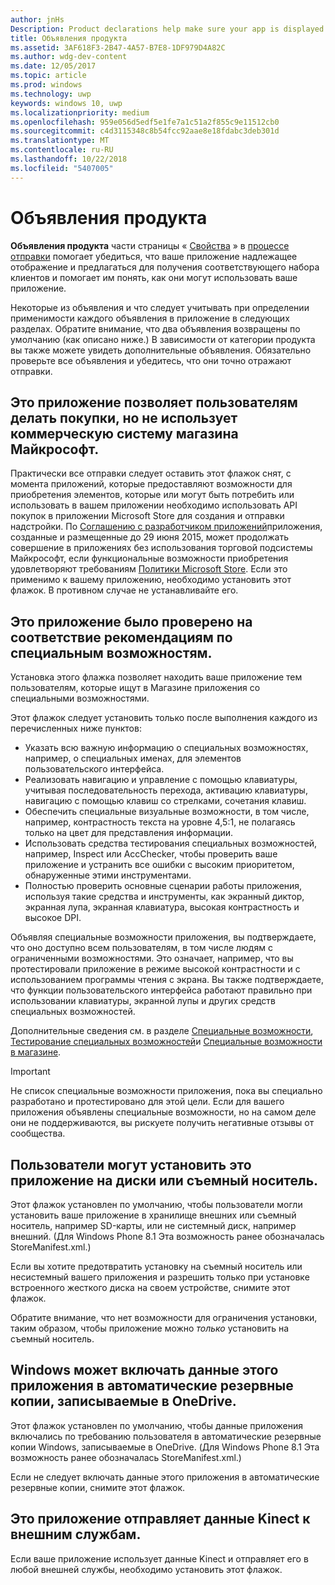 ```yaml
---
author: jnHs
Description: Product declarations help make sure your app is displayed appropriately in the Microsoft Store and offered to the right set of customers.
title: Объявления продукта
ms.assetid: 3AF618F3-2B47-4A57-B7E8-1DF979D4A82C
ms.author: wdg-dev-content
ms.date: 12/05/2017
ms.topic: article
ms.prod: windows
ms.technology: uwp
keywords: windows 10, uwp
ms.localizationpriority: medium
ms.openlocfilehash: 959e056d5edf5e1fe7a1c51a2f855c9e11512cb0
ms.sourcegitcommit: c4d3115348c8b54fcc92aae8e18fdabc3deb301d
ms.translationtype: MT
ms.contentlocale: ru-RU
ms.lasthandoff: 10/22/2018
ms.locfileid: "5407005"
---
```

# <a name="product-declarations"></a>Объявления продукта

**Объявления продукта** части страницы « [Свойства](enter-app-properties.md) » в [процессе отправки](app-submissions.md) помогает убедиться, что ваше приложение надлежащее отображение и предлагаться для получения соответствующего набора клиентов и помогает им понять, как они могут использовать ваше приложение.

Некоторые из объявления и что следует учитывать при определении применимости каждого объявления в приложение в следующих разделах. Обратите внимание, что два объявления возвращены по умолчанию (как описано ниже.) В зависимости от категории продукта вы также можете увидеть дополнительные объявления. Обязательно проверьте все объявления и убедитесь, что они точно отражают отправки.

## <a name="this-app-allows-users-to-make-purchases-but-does-not-use-the-microsoft-store-commerce-system"></a>Это приложение позволяет пользователям делать покупки, но не использует коммерческую систему магазина Майкрософт.

Практически все отправки следует оставить этот флажок снят, с момента приложений, которые предоставляют возможности для приобретения элементов, которые или могут быть потребить или использовать в вашем приложении необходимо использовать API покупок в приложении Microsoft Store для создания и отправки надстройки. По [Соглашению с разработчиком приложений](https://docs.microsoft.com/legal/windows/agreements/app-developer-agreement)приложения, созданные и размещенные до 29 июня 2015, может продолжать совершение в приложениях без использования торговой подсистемы Майкрософт, если функциональные возможности приобретения удовлетворяют требованиям [ Политики Microsoft Store](https://docs.microsoft.com/legal/windows/agreements/store-policies#108-financial-transactions). Если это применимо к вашему приложению, необходимо установить этот флажок. В противном случае не устанавливайте его.

## <a name="this-app-has-been-tested-to-meet-accessibility-guidelines"></a>Это приложение было проверено на соответствие рекомендациям по специальным возможностям.

Установка этого флажка позволяет находить ваше приложение тем пользователям, которые ищут в Магазине приложения со специальными возможностями.

Этот флажок следует установить только после выполнения каждого из перечисленных ниже пунктов:

-   Указать всю важную информацию о специальных возможностях, например, о специальных именах, для элементов пользовательского интерфейса.
-   Реализовать навигацию и управление с помощью клавиатуры, учитывая последовательность перехода, активацию клавиатуры, навигацию с помощью клавиш со стрелками, сочетания клавиш.
-   Обеспечить специальные визуальные возможности, в том числе, например, контрастность текста на уровне 4,5:1, не полагаясь только на цвет для представления информации.
-   Использовать средства тестирования специальных возможностей, например, Inspect или AccChecker, чтобы проверить ваше приложение и устранить все ошибки с высоким приоритетом, обнаруженные этими инструментами.
-   Полностью проверить основные сценарии работы приложения, используя такие средства и инструменты, как экранный диктор, экранная лупа, экранная клавиатура, высокая контрастность и высокое DPI.

Объявляя специальные возможности приложения, вы подтверждаете, что оно доступно всем пользователям, в том числе людям с ограниченными возможностями. Это означает, например, что вы протестировали приложение в режиме высокой контрастности и с использованием программы чтения с экрана. Вы также подтверждаете, что функции пользовательского интерфейса работают правильно при использовании клавиатуры, экранной лупы и других средств специальных возможностей.

Дополнительные сведения см. в разделе [Специальные возможности](../design/accessibility/accessibility.md), [Тестирование специальных возможностей](../design/accessibility/accessibility-testing.md)и [Специальные возможности в магазине](../design/accessibility/accessibility-in-the-store.md).

> [!IMPORTANT]
> Не список специальные возможности приложения, пока вы специально разработано и протестировано для этой цели. Если для вашего приложения объявлены специальные возможности, но на самом деле они не поддерживаются, вы рискуете получить негативные отзывы от сообщества.

## <a name="customers-can-install-this-app-to-alternate-drives-or-removable-storage"></a>Пользователи могут установить это приложение на диски или съемный носитель.

Этот флажок установлен по умолчанию, чтобы пользователи могли установить ваше приложение в хранилище внешних или съемный носитель, например SD-карты, или не системный диск, например внешний. (Для Windows Phone 8.1 Эта возможность ранее обозначалась StoreManifest.xml.)

Если вы хотите предотвратить установку на съемный носитель или несистемный вашего приложения и разрешить только при установке встроенного жесткого диска на своем устройстве, снимите этот флажок.

Обратите внимание, что нет возможности для ограничения установки, таким образом, чтобы приложение можно *только* установить на съемный носитель.


## <a name="windows-can-include-this-apps-data-in-automatic-backups-to-onedrive"></a>Windows может включать данные этого приложения в автоматические резервные копии, записываемые в OneDrive.

Этот флажок установлен по умолчанию, чтобы данные приложения включались по требованию пользователя в автоматические резервные копии Windows, записываемые в OneDrive. (Для Windows Phone 8.1 Эта возможность ранее обозначалась StoreManifest.xml.)

Если не следует включать данные этого приложения в автоматические резервные копии, снимите этот флажок.


## <a name="this-app-sends-kinect-data-to-external-services"></a>Это приложение отправляет данные Kinect к внешним службам. 

Если ваше приложение использует данные Kinect и отправляет его в любой внешней службы, необходимо установить этот флажок.



 

 

 




